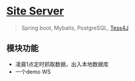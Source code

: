# [Site Server](http://52.187.14.142:8080/sps)
> Spring boot, Mybatis, PostgreSQL, [Tess4J](http://tess4j.sourceforge.net/)
## 模块功能
* 凌晨1点定时抓取数据，出入本地数据库
* 一个demo WS
